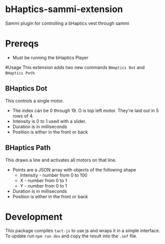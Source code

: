 # bHaptics-sammi-extension
Sammi plugin for controlling a bHaptics vest through sammi

# Prereqs
* Must be running the bHaptics Player

#Usage
This extension adds two new commands `BHaptics Dot` and `BHaptics Path`.

## BHaptics Dot
This controls a single motor. 
* The index can be 0 through 19. O is top left motor. They're laid out in 5 rows of 4.
* Intensity is 0 to 1 used with a slider.
* Duration is in milliseconds
* Position is either in the front or back

## BHaptics Path
This draws a line and activates all motors on that line.
* Points are a JSON array with objects of the following shape
  * Intensity - number from 0 to 100
  * X - number from 0 to 1
  * Y - number from 0 to 1
* Duration is in milliseconds
* Position is either in the front or back

# Development
This package compiles `tact-js` to use js and wraps it in a simple interface. To update run `npm run dev` and copy the result into the `.sef` file. 